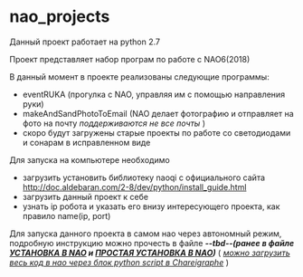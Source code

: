 # nao_projects
Данный проект работает на python 2.7

Проект представляет набор програм по работе с NAO6(2018)

В данный момент в проекте реализованы следующие программы:
- eventRUKA (прогулка с NAO, управляя им с помощью направления руки)
- makeAndSandPhotoToEmail (NAO делает фотографию и отправляет на фото на почту <i> поддерживаются не все почты </i>)
- скоро будут загружены старые проекты по работе со светодиодами и сонарам в исправленном виде

Для запуска на компьютере необходимо
- загрузить установить библиотеку naoqi с официального сайта http://doc.aldebaran.com/2-8/dev/python/install_guide.html
- загрузить данный проект к себе
- узнать ip робота и указать его внизу интересующего проекта, как правило name(ip, port)

Для запуска данного проекта в самом нао через автономный режим, подробную инструкцию можно прочесть в файле <b><i>--tbd--(ранее в файле <u> УСТАНОВКА В NAO</u> и <u>ПРОСТАЯ УСТАНОВКА В NAO</u>)</i></b> ( <i><u>можно загрузить весь код в нао через блок python script в Chareigraphe</u></i> )



